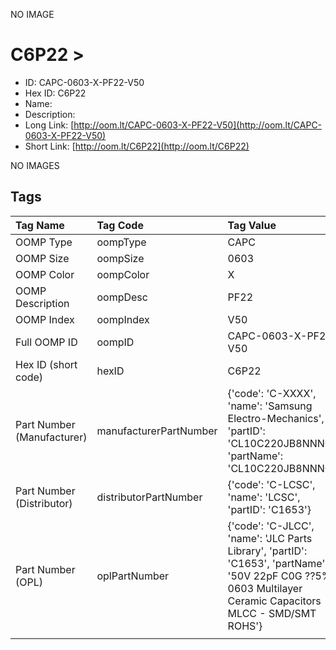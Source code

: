 


  
NO IMAGE  
# C6P22 > 

- ID: CAPC-0603-X-PF22-V50
- Hex ID: C6P22
- Name: 
- Description: 
- Long Link: [http://oom.lt/CAPC-0603-X-PF22-V50](http://oom.lt/CAPC-0603-X-PF22-V50)
- Short Link: [http://oom.lt/C6P22](http://oom.lt/C6P22)
  
NO IMAGES  
## Tags
  

|Tag Name|Tag Code|Tag Value|
| :--- | :--- | :--- |
|OOMP Type|oompType|CAPC|
|OOMP Size|oompSize|0603|
|OOMP Color|oompColor|X|
|OOMP Description|oompDesc|PF22|
|OOMP Index|oompIndex|V50|
|Full OOMP ID|oompID|CAPC-0603-X-PF22-V50|
|Hex ID (short code)|hexID|C6P22|
|Part Number (Manufacturer)|manufacturerPartNumber|{'code': 'C-XXXX', 'name': 'Samsung Electro-Mechanics', 'partID': 'CL10C220JB8NNNC', 'partName': 'CL10C220JB8NNNC'}|
|Part Number (Distributor)|distributorPartNumber|{'code': 'C-LCSC', 'name': 'LCSC', 'partID': 'C1653'}|
|Part Number (OPL)|oplPartNumber|{'code': 'C-JLCC', 'name': 'JLC Parts Library', 'partID': 'C1653', 'partName': '50V 22pF C0G ??5% 0603  Multilayer Ceramic Capacitors MLCC - SMD/SMT ROHS'}|
||||
